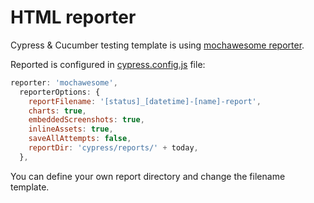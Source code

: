 # HTML reporter

Cypress & Cucumber testing template is using [mochawesome reporter](https://www.npmjs.com/package/mochawesome).

Reported is configured in [cypress.config.js](../cypress.config.js) file:

```javascript
reporter: 'mochawesome',
  reporterOptions: {
    reportFilename: '[status]_[datetime]-[name]-report',
    charts: true,
    embeddedScreenshots: true,
    inlineAssets: true,
    saveAllAttempts: false,
    reportDir: 'cypress/reports/' + today,
  },
```

You can define your own report directory and change the filename template.
